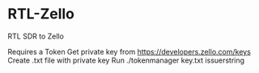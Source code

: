 # RTL-Zello
RTL SDR to Zello

Requires a Token
Get private key from https://developers.zello.com/keys
Create .txt file with private key
Run ./tokenmanager key.txt issuerstring
